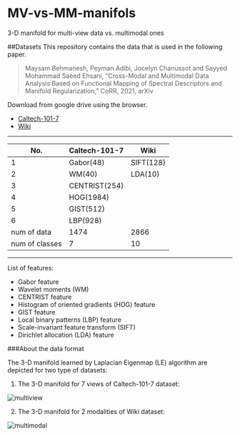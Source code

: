 # MV-vs-MM-manifols

3-D manifold for multi-view data vs. multimodal ones



##Datasets
This repository contains the data that is used in the following paper.

>Maysam Behmanesh, Peyman Adibi, Jocelyn Chanussot and Sayyed Mohammad Saeed Ehsani, “Cross-Modal and Multimodal Data Analysis Based on Functional Mapping of Spectral Descriptors and Manifold Regularization,” CoRR, 2021, arXiv

Download from google drive using the browser.


- [Caltech-101-7]( https://drive.google.com/file/d/1wKGCY-7gphO1qbR8owjMSIXJqzNKRfMQ/view?usp=sharing)
- [Wiki](https://drive.google.com/file/d/1q_cjjeCOHElnRj9xqcZN9UUl8_GugDD3/view?usp=sharing)

-------------------------------------------------
| No.            | Caltech-101-7 | Wiki         |
|----------------|---------------|--------------|
| 1              | Gabor(48)     | SIFT(128)    |
| 2              | WM(40)        | LDA(10)      |
| 3              | CENTRIST(254) |              |
| 4              | HOG(1984)     |              |
| 5              | GIST(512)     |              |
| 6              | LBP(928)      |              |
| num of data    | 1474          | 2866         |
| num of classes | 7             | 10           |
-------------------------------------------------

List of features:

- Gabor feature
- Wavelet moments (WM)
- CENTRIST feature
- Histogram of oriented gradients (HOG) feature
- GIST feature
- Local binary patterns (LBP) feature
- Scale-invariant feature transform (SIFT)
- Dirichlet allocation (LDA) feature



###About the data format

The 3-D manifold learned by Laplacian Eigenmap (LE) algorithm are depicted  for two type of datasets:

1) The 3-D manifold for 7 views of Caltech-101-7 dataset:

![multiview](https://user-images.githubusercontent.com/77163765/140286568-3baa7e57-f385-4bcb-b228-85f7d0ff9a6d.jpg)


2)  The 3-D manifold for 2 modalities of Wiki dataset:

![multimodal](https://user-images.githubusercontent.com/77163765/140286278-5859ff03-1acb-498f-82c0-7f75d8ab2c45.JPG)
